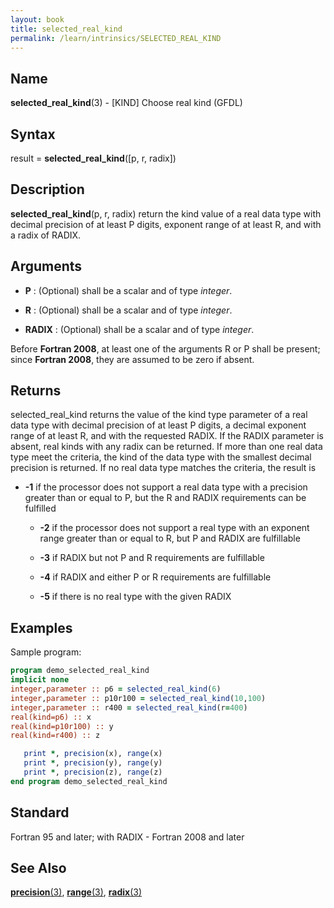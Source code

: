 ```yaml
---
layout: book
title: selected_real_kind
permalink: /learn/intrinsics/SELECTED_REAL_KIND
---
```

## __Name__

__selected\_real\_kind__(3) - \[KIND\] Choose real kind
(GFDL)

## __Syntax__

result = __selected\_real\_kind__(\[p, r, radix\])

## __Description__

__selected\_real\_kind__(p, r, radix) return the kind value of a real
data type with decimal precision of at least P digits, exponent range of
at least R, and with a radix of RADIX.

## __Arguments__

  - __P__
    : (Optional) shall be a scalar and of type _integer_.

  - __R__
    : (Optional) shall be a scalar and of type _integer_.

  - __RADIX__
    : (Optional) shall be a scalar and of type _integer_.

Before __Fortran 2008__, at least one of the arguments R or P shall
be present; since __Fortran 2008__, they are assumed to be zero if
absent.

## __Returns__

selected\_real\_kind returns the value of the kind type parameter of a
real data type with decimal precision of at least P digits, a decimal
exponent range of at least R, and with the requested RADIX. If the RADIX
parameter is absent, real kinds with any radix can be returned. If more
than one real data type meet the criteria, the kind of the data type
with the smallest decimal precision is returned. If no real data type
matches the criteria, the result is

  - __-1__ if the processor does not support a real data type with a
    precision greater than or equal to P, but the R and RADIX
    requirements can be fulfilled

      - __-2__ if the processor does not support a real type with an
        exponent range greater than or equal to R, but P and RADIX are
        fulfillable

      - __-3__ if RADIX but not P and R requirements are fulfillable

      - __-4__ if RADIX and either P or R requirements are fulfillable

      - __-5__ if there is no real type with the given RADIX

## __Examples__

Sample program:

```fortran
program demo_selected_real_kind
implicit none
integer,parameter :: p6 = selected_real_kind(6)
integer,parameter :: p10r100 = selected_real_kind(10,100)
integer,parameter :: r400 = selected_real_kind(r=400)
real(kind=p6) :: x
real(kind=p10r100) :: y
real(kind=r400) :: z

   print *, precision(x), range(x)
   print *, precision(y), range(y)
   print *, precision(z), range(z)
end program demo_selected_real_kind
```

## __Standard__

Fortran 95 and later; with RADIX - Fortran 2008 and later

## __See Also__

[__precision__(3)](PRECISION),
[__range__(3)](RANGE),
[__radix__(3)](RADIX)
